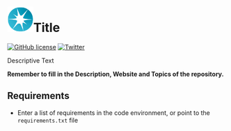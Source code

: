 # <img src="_static/lighton_small.png" width=60/>Title

[![GitHub license](https://img.shields.io/badge/license-MIT-blue.svg)](LICENSE)  [![Twitter](https://img.shields.io/twitter/follow/LightOnIO?style=social)](https://twitter.com/LightOnIO)

Descriptive Text

**Remember to fill in the Description, Website and Topics of the repository.**

## Requirements

- Enter a list of requirements in the code environment, or point to the `requirements.txt` file
